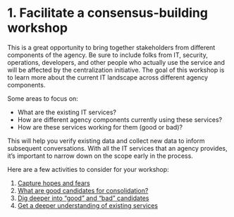 # 1. Facilitate a consensus-building workshop

This is a great opportunity to bring together stakeholders from different components of the agency. Be sure to include folks from IT, security, operations, developers, and other people who actually use the service and will be affected by the centralization initiative. The goal of this workshop is to learn more about the current IT landscape across different agency components. 

Some areas to focus on: 
- What are the existing IT services?
- How are different agency components currently using these services?
- How are these services working for them (good or bad)? 

This will help you verify existing data and collect new data to inform subsequent conversations. With all the IT services that an agency provides, it’s important to narrow down on the scope early in the process.

Here are a few activities to consider for your workshop: 
1. [Capture hopes and fears](https://github.com/18F/HCD_for_IT_Centralization/blob/master/exercises/hopes_and_fears.md) 
2. [What are good candidates for consolidation?](https://github.com/18F/HCD_for_IT_Centralization/blob/master/exercises/what-are-good-candidates-for-consolidation.md)
3. [Dig deeper into “good” and “bad” candidates](https://github.com/18F/HCD_for_IT_Centralization/blob/master/exercises/dig-deeper-good-bad-candidates.md)
4. [Get a deeper understanding of existing services](https://github.com/18F/HCD_for_IT_Centralization/blob/master/exercises/get-deeper-understanding-existing-services.md)

